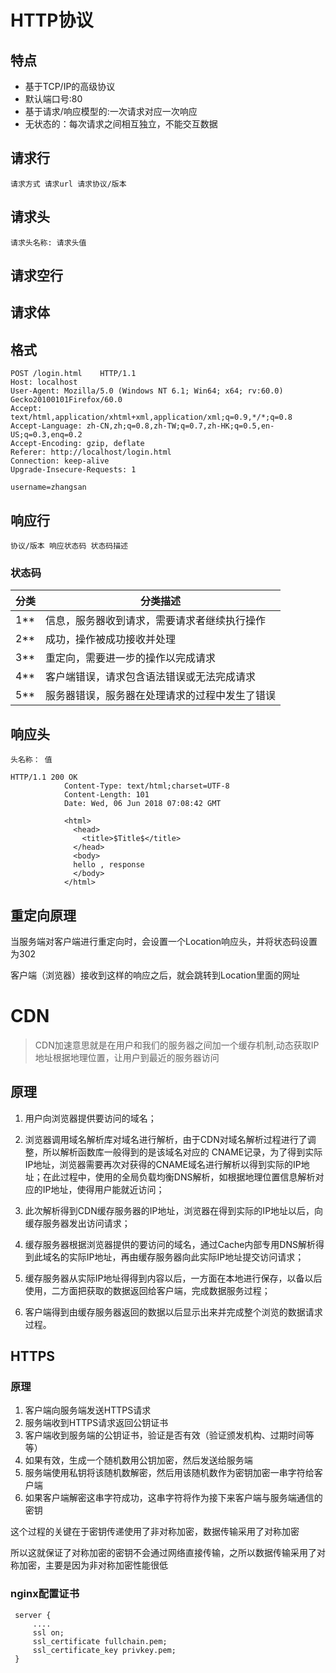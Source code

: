 # HTTP协议
## 特点

- 基于TCP/IP的高级协议
- 默认端口号:80
- 基于请求/响应模型的:一次请求对应一次响应
- 无状态的：每次请求之间相互独立，不能交互数据

## 请求行

```
请求方式 请求url 请求协议/版本
```

## 请求头

```
请求头名称: 请求头值
```

## 请求空行

## 请求体

## 格式

```
POST /login.html    HTTP/1.1
Host: localhost
User-Agent: Mozilla/5.0 (Windows NT 6.1; Win64; x64; rv:60.0) Gecko20100101Firefox/60.0
Accept: text/html,application/xhtml+xml,application/xml;q=0.9,*/*;q=0.8
Accept-Language: zh-CN,zh;q=0.8,zh-TW;q=0.7,zh-HK;q=0.5,en-US;q=0.3,enq=0.2
Accept-Encoding: gzip, deflate
Referer: http://localhost/login.html
Connection: keep-alive
Upgrade-Insecure-Requests: 1

username=zhangsan
```

## 响应行

```
协议/版本 响应状态码 状态码描述
```

### 状态码

分类  | 分类描述
--- | -----------------------
1** | 信息，服务器收到请求，需要请求者继续执行操作
2** | 成功，操作被成功接收并处理
3** | 重定向，需要进一步的操作以完成请求
4** | 客户端错误，请求包含语法错误或无法完成请求
5** | 服务器错误，服务器在处理请求的过程中发生了错误

## 响应头

```
头名称： 值
```

```
HTTP/1.1 200 OK
            Content-Type: text/html;charset=UTF-8
            Content-Length: 101
            Date: Wed, 06 Jun 2018 07:08:42 GMT

            <html>
              <head>
                <title>$Title$</title>
              </head>
              <body>
              hello , response
              </body>
            </html>
```

## 重定向原理

当服务端对客户端进行重定向时，会设置一个Location响应头，并将状态码设置为302

客户端（浏览器）接收到这样的响应之后，就会跳转到Location里面的网址

# CDN

>CDN加速意思就是在用户和我们的服务器之间加一个缓存机制,动态获取IP地址根据地理位置，让用户到最近的服务器访问

## 原理

1) 用户向浏览器提供要访问的域名；

2) 浏览器调用域名解析库对域名进行解析，由于CDN对域名解析过程进行了调整，所以解析函数库一般得到的是该域名对应的
CNAME记录，为了得到实际IP地址，浏览器需要再次对获得的CNAME域名进行解析以得到实际的IP地址；在此过程中，使用的全局负载均衡DNS解析，如根据地理位置信息解析对应的IP地址，使得用户能就近访问；

3) 此次解析得到CDN缓存服务器的IP地址，浏览器在得到实际的IP地址以后，向缓存服务器发出访问请求；

4) 缓存服务器根据浏览器提供的要访问的域名，通过Cache内部专用DNS解析得到此域名的实际IP地址，再由缓存服务器向此实际IP地址提交访问请求；

5) 缓存服务器从实际IP地址得得到内容以后，一方面在本地进行保存，以备以后使用，二方面把获取的数据返回给客户端，完成数据服务过程；

6) 客户端得到由缓存服务器返回的数据以后显示出来并完成整个浏览的数据请求过程。

## HTTPS

### 原理

1. 客户端向服务端发送HTTPS请求
2. 服务端收到HTTPS请求返回公钥证书
3. 客户端收到服务端的公钥证书，验证是否有效（验证颁发机构、过期时间等等）
4. 如果有效，生成一个随机数用公钥加密，然后发送给服务端
5. 服务端使用私钥将该随机数解密，然后用该随机数作为密钥加密一串字符给客户端
6. 如果客户端解密这串字符成功，这串字符将作为接下来客户端与服务端通信的密钥

这个过程的关键在于密钥传递使用了非对称加密，数据传输采用了对称加密

所以这就保证了对称加密的密钥不会通过网络直接传输，之所以数据传输采用了对称加密，主要是因为非对称加密性能很低

### nginx配置证书

```
 server {
     ....  
     ssl on;
     ssl_certificate fullchain.pem;
     ssl_certificate_key privkey.pem;
 }
```